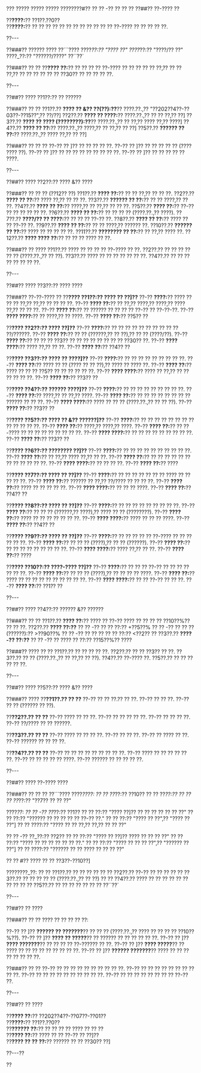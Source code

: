 ??? ????? ????? ????? ????????#?? ?? ?? -?? ?? ?? ??
??##?? ??-???? ??

??**????:**?? ??1??.??0??  
??**????:**?? ?? ?? ?? ?? ?? ?? ?? ?? ?? ?? ?? ?? ??-???? ?? ?? ?? ?? ??.

??---

??###?? ?????? ????
??```????
????_??:?? "???? ??"
????_??:?? "????/?? ??"
????_??:?? "??????/????"
??``??`

??###?? ?? ??
??**???? ??:**?? ?? ?? ?? ?? ??-???? ?? ?? ?? ?? ?? ??,?? ?? ?? ??,?? ?? ?? ?? ?? ?? ?? ??30?? ?? ?? ?? ?? ??.

??---

??##?? ???? ??1??:?? ?? ??????

??###?? ?? ??
??1??.?? **???? ?? &?? ??(??):??**?? ????.??.,?? "??202??4??-??03??-??15??",?? ??/??]
??2??.?? **???? ?? ????:**?? ????.??.,?? ?? ?? ??,?? ??]
??3??.?? **???? ?? ???? (????????):??**?? ????.??.,?? ?? ??,?? ???? ??,?? ????]
??4??.?? **???? ?? ??:**?? ????.??.,?? ????,?? ?? ??,?? ?? ??]
??5??.?? **?????? ?? ??:**?? ????.??.,?? ???? ??,?? ?? ??]

??###?? ?? ?? ??
??-?? ?? ]?? ?? ?? ?? ?? ??.
??-?? ?? ]?? ?? ?? ?? ?? ?? (???? ???? ??).
??-?? ?? ]?? ?? ?? ?? ?? ?? ?? ?? ?? ??.
??-?? ?? ]?? ?? ?? ?? ?? ?? ????.

??---

??##?? ???? ??2??:?? ???? &?? ????

??###?? ?? ?? ?? (??12?? ??)
??1??.?? **???? ??:**?? ?? ?? ??,?? ?? ?? ??.
??2??.?? **???? ?? ??:**?? ???? ??,?? ?? ?? ??.
??3??.?? **?????? ?? ??:**?? ?? ?? ????,?? ?? ??.
??4??.?? **???? ?? ??:**?? ????,?? ?? ??,?? ?? ?? ??.
??5??.?? **???? ??:**?? ??-?? ?? ?? ?? ?? ?? ??.
??6??.?? **???? ?? ??:**?? ?? ?? ?? ?? (????.??.,?? ????).
??7??.?? **????/?? ?? ????:**?? ?? ?? ?? ??-?? ??.
??8??.?? **???? ?? ??:**?? ???? ?? ?? ??-?? ??.
??9??.?? **???? ?? ??:**?? ?? ?? ????,?? ?????? ??.
??10??.?? **?????? ?? ??:**?? ???? ?? ?? ?? ?? ??.
??11??.?? **???????? ?? ??:**?? ?? ??,?? ???? ??.
??12??.?? **???? ???? ??:**?? ?? ?? ?? ???? ?? ??.

??###?? ?? ????
??1??.?? ???? ?? ?? ?? ?? ??-???? ?? ??.
??2??.?? ?? ?? ?? ?? ?? ?? (????.??.,?? ?? ??).
??3??.?? ???? ?? ?? ?? ?? ?? ?? ??.
??4??.?? ?? ?? ?? ?? ?? ?? ?? ??.

??---

??##?? ???? ??3??:?? ???? ????

??###?? ??-??-???? ??
??**???? ??1??:?? ???? ?? ??]??**
??-?? **????:**?? ???? ?? ?? ?? ??,?? ??,?? ?? ?? ?? ??.
??-?? **???? ??:**?? ?? ??,?? ????,?? ????,?? ???? ??,?? ?? ?? ??.
??-?? **???? ??:**?? ?? ?????? ?? ?? ?? ?? ??-?? ?? ??-??-??.
??-?? **???? ????:**?? ?? ????,?? ?? ????.
??-?? **???? ??:**?? ??5?? ??

??**???? ??2??:?? ???? ??]??**
??-?? **????:**?? ?? ?? ?? ?? ?? ?? ?? ?? ?? ?? ??/??????.
??-?? **???? ??:**?? ?? ?? (??????,?? ?? ??),?? ?? ?? (????/??).
??-?? **???? ??:**?? ?? ?? ?? ??3?? ?? ?? ?? ?? ?? ?? ?? ?? ??30?? ??.
??-?? **???? ????:**?? ???? ??,?? ?? ??.
??-?? **???? ??:**?? ??4?? ??

??**???? ??3??:?? ???? ?? ????]??**
??-?? **????:**?? ?? ?? ?? ?? ?? ?? ?? ?? ??.
??-?? **???? ??:**?? ???? ?? ?? (???? ?? ?? ??),?? ???? ?? ???? ??.
??-?? **???? ??:**?? ???? ?? ?? ?? ??5?? ?? ?? ?? ?? ?? ??.
??-?? **???? ????:**?? ???? ?? ??,?? ?? ?? ?? ?? ?? ??.
??-?? **???? ??:**?? ??3?? ??

??**???? ??4??:?? ?????? ????]??**
??-?? **????:**?? ?? ?? ?? ?? ?? ?? ?? ?? ??.
??-?? **???? ??:**?? ????,?? ?? ??,?? ????.
??-?? **???? ??:**?? ?? ?? ?? ?? ?? ?? ?? ?? ?????? ?? ?? ??.
??-?? **???? ????:**?? ???? ?? ?? ?? (????.??.,?? ?? ?? ??).
??-?? **???? ??:**?? ??3?? ??

??**???? ??5??:?? ???? ?? &?? ??????]??**
??-?? **????:**?? ?? ?? ?? ?? ?? ?? ?? ?? ?? ?? ?? ?? ??.
??-?? **???? ??:**?? ????,?? ????,?? ????.
??-?? **???? ??:**?? ?? ??-???? ?? ?? ?? ?? ?? ?? ?? ?? ??.
??-?? **???? ????:**?? ?? ?? ?? ?? ?? ?? ?? ?? ??.
??-?? **???? ??:**?? ??3?? ??

??**???? ??6??:?? ???????? ??]??**
??-?? **????:**?? ?? ?? ?? ?? ?? ?? ?? ?? ?? ??.
??-?? **???? ??:**?? ?? ??,?? ???? ??,?? ?? ??.
??-?? **???? ??:**?? ?? ?? ?? ?? ?? ?? ?? ?? ?? ?? ?? ??.
??-?? **???? ????:**?? ?? ?? ?? ??.
??-?? **???? ??:**?? ????

??**???? ??7??:?? ???? ?? ??]??**
??-?? **????:**?? ?? ?? ?? ?? ?? ?? ?? ???? ?? ?? ?? ?? ??.
??-?? **???? ??:**?? ?????? ?? ??,?? ??/???? ?? ?? ?? ??.
??-?? **???? ??:**?? ???? ?? ?? ?? ?? ??.
??-?? **???? ????:**?? ?? ?? ?? ????.
??-?? **???? ??:**?? ??4?? ??

??**???? ??8??:?? ???? ?? ??]??**
??-?? **????:**?? ?? ?? ?? ?? ?? ?? ?? ?? ??.
??-?? **???? ??:**?? ?? ?? ?? (??????,?? ????),?? ???? ?? ?? (????????).
??-?? **???? ??:**?? ???? ?? ?? ?? ?? ?? ?? ??.
??-?? **???? ????:**?? ???? ?? ?? ?? ????.
??-?? **???? ??:**?? ??4?? ??

??**???? ??9??:?? ???? ?? ??]??**
??-?? **????:**?? ?? ?? ?? ?? ?? ??-???? ?? ?? ?? ?? ?? ??.
??-?? **???? ??:**?? ?? ?? ?? (????),?? ?? ?? (??????).
??-?? **???? ??:**?? ?? ?? ?? ?? ?? ?? ?? ?? ??.
??-?? **???? ????:**?? ???? ??,?? ?? ??.
??-?? **???? ??:**?? ????

??**???? ??10??:?? ????-???? ??]??**
??-?? **????:**?? ?? ?? ?? ??-?? ?? ?? ?? ?? ?? ?? ??.
??-?? **???? ??:**?? ?? ?? ?? (????),?? ?? ?? ?? ?? ????.
??-?? **???? ??:**?? ???? ?? ?? ?? ?? ?? ?? ?? ?? ?? ??.
??-?? **???? ????:**?? ?? ?? ??-?? ?? ?? ??.
??-?? **???? ??:**?? ??1?? ??

??---

??##?? ???? ??4??:?? ?????? &?? ??????

??###?? ?? ??
??1??.?? **???? ??:**?? ???? ?? ??-?? ???? ?? ?? ?? ?? ??10??%?? ?? ?? ??.
??2??.?? **???? ??:??**
??  ?? -?? ?? ?? ??:?? +??5??%
??  ?? -?? ?? ?? ?? (??????):?? >??90??%
??  ?? -?? ?? ?? ?? ?? ?? ??:?? <??2?? ??
??3??.?? **????-?? ??:??**
??  ?? -?? ?? ???? ?? ??:?? ??15??%?? ????

??###?? ???? ?? ??
??1??.?? ?? ?? ?? ?? ??.
??2??.?? ?? ?? ??3?? ?? ??.
??3??.?? ?? ?? (????.??.,?? ?? ??,?? ?? ??).
??4??.?? ??-???? ??.
??5??.?? ?? ?? ?? ?? ?? ??.

??---

??##?? ???? ??5??:?? ???? &?? ????

??###?? ????
??**??1??.?? ?? ??**
??-?? ?? ?? ??.?? ?? ??.
??-?? ?? ?? ??.
??-?? ?? ?? (?????? ?? ??).

??**??2??.?? ?? ??**
??-?? ???? ?? ?? ??.
??-?? ?? ?? ?? ?? ??.
??-?? ?? ?? ?? ??.
??-?? ??/???? ?? ?? ??????.

??**??3??.?? ?? ??**
??-?? ???? ?? ?? ?? ??.
??-?? ?? ?? ??.
??-?? ?? ???? ?? ??.
??-?? ?????? ?? ?? ?? ??.

??**??4??.?? ?? ??**
??-?? ?? ?? ?? ?? ?? ?? ?? ?? ??.
??-?? ???? ?? ?? ?? ?? ?? ??.
??-?? ?? ?? ?? ?? ?? ????.
??-?? ?????? ?? ?? ?? ?? ??.

??---

??##?? ???? ??-???? ????

??###?? ?? ?? ??
??```????
????_????:
?? ?? ??_??:?? ??10??
?? ?? ??_??:?? ??
?? ?? ??_??:?? "??7?? ?? ?? ??"

????_??:
?? ?? -?? ??_??:?? ??1??
??   ?? ??:?? "???? ??]?? ?? ?? ?? ?? ?? ?? ??"
??   ?? ??:?? "?????? ?? ?? ?? ?? ?? ??-?? ??."
??   ?? ??:?? "???? ?? ??",?? "???? ?? ??"]
??   ?? ????:?? "???? ?? ?? ??,?? ??,?? ?? ?? ??"

?? ?? -?? ??_??:?? ??2??
??   ?? ??:?? "???? ?? ??]?? ???? ?? ?? ?? ??"
??   ?? ??:?? "???? ?? ?? ?? ?? ?? ?? ??."
??   ?? ??:?? "???? ?? ?? ?? ??",?? "?????? ?? ??"]
??   ?? ????:?? "?????? ?? ?? ???? ?? ?? ?? ??"

?? ?? #?? ???? ?? ?? ??3??-??10??]

????????_??:
?? ?? ??1??.?? ?? ?? ?? ??
?? ?? ??2??.?? ??-?? ?? ?? ??
?? ?? ??3??.?? ?? ?? ?? ?? ?? (????.??.,?? ?? ??)
?? ?? ??4??.?? ???? ?? ?? ?? ?? ?? ?? ?? ??
?? ?? ??5??.?? ?? ?? ?? ?? ?? ?? ??
??``??`

??---

??##?? ?? ????

??###?? ?? ??
???? ?? ?? ?? ?? ??:

??-?? ?? ]?? **?????? ?? ???????**?? ?? ?? ?? (????.??.,?? ???? ?? ?? ?? ?? ??10??%??).
??-?? ?? ]?? **???? ?? ?????**?? ?? ?????? ?? ?? ?? ?? ?? ??.
??-?? ?? ]?? **???? ???????**?? ?? ?? ?? ?? ??-?????? ?? ??.
??-?? ?? ]?? **???? ?????**?? ?? ???? ?? ?? ?? ?? ?? ?? ?? ?? ??.
??-?? ?? ]?? **?????? ???????**?? ???? ?? ?? ?? ?? ?? ?? ?? ??.

??###?? ?? ??
??-?? ?? ?? ?? ?? ?? ?? ?? ?? ?? ??.
??-?? ?? ?? ?? ?? ?? ?? ?? ?? ?? ??.
??-?? ?? ?? ?? ?? ?? ?? ?? ?? ?? ??.
??-?? ?? ?? ?? ?? ?? ?? ?? ?? ??-?? ??.

??---

??##?? ?? ????

??**???? ??:**?? ??202??4??-??07??-??01??  
??**????:**?? ??1??.??0??  
??**?????? ??:**?? ?? ?? ?? ?? ???? ?? ?? ??  
??**???? ??:**?? ???? ?? ?? ??-?? ?? ??]??  
??**???? ?? ?? ??:**?? ?????? ?? ?? ??30?? ??]

??---??

??